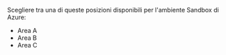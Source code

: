 Scegliere tra una di queste posizioni disponibili per l'ambiente Sandbox di Azure:

- Area A
- Area B
- Area C